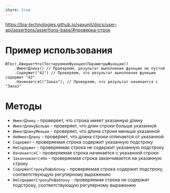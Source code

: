 ```yaml
---
share: true  
---
```

https://bia-technologies.github.io/yaxunit/docs/user-api/assertions/assertions-base/#проверка-строк
# Пример использования
```bsl
ЮТест.ОжидаетЧто(ТестируемаяФункция(ПараметрыФункции))
	.ИмеетДлину() // Проверяем, результат выполнения функции не пустой
	.Содержит("42") // Проверяем, что результат выполнения функции содержит "42"
	.НачинаетсяС("Заказ"); // Проверяем, что результат начинается с "Заказ"
```
# Методы
- `ИмеетДлину` - проверяет, что строка имеет указанную длину
- `ИмеетДлинуБольше` - проверяет, что длин строки больше указанной
- `ИмеетДлинуМеньше` - проверяет, что длина строки меньше указанной
- `НеИмеетДлину` - проверяет, что длина строки отличается от указанной
- `Содержит` - проверяемая строка содержит указанную подстроку
- `НеСодержит` - проверяемая строка не содержит указанную подстроку
- `НачинаетсяС` - проверяемая строка начинается с указанной строки
- `ЗаканчиваетсяНа` - проверяемая строка заканчивается на указанную строку
- `СодержитСтрокуПоШаблону` - проверяемая строка содержит подстроку, соответствующую регулярному выражению
- `НеСодержитСтрокуПоШаблону` - проверяемая строка не содержит подстроку, соответствующую регулярному выражению